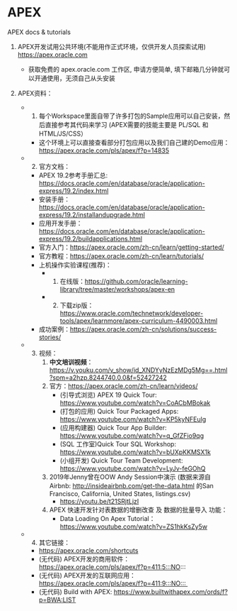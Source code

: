 # APEX
APEX docs &amp; tutorials

1. APEX开发试用公共环境(不能用作正式环境，仅供开发人员探索试用)
	https://apex.oracle.com
	- 获取免费的 apex.oracle.com 工作区, 申请方便简单, 填下邮箱几分钟就可以开通使用，无须自己从头安装

2. APEX资料：
	- 1) 每个Workspace里面自带了许多打包的Sample应用可以自己安装，然后直接参考其代码来学习 (APEX需要的技能主要是 PL/SQL 和 HTML/JS/CSS）
		- 这个环境上可以直接查看部分打包应用以及我们自己建的Demo应用：
			https://apex.oracle.com/pls/apex/f?p=14835

	- 2) 官方文档： 
		- APEX 19.2参考手册汇总: https://docs.oracle.com/en/database/oracle/application-express/19.2/index.html
		- 安装手册：https://docs.oracle.com/en/database/oracle/application-express/19.2/installandupgrade.html
		- 应用开发手册：https://docs.oracle.com/en/database/oracle/application-express/19.2/buildapplications.html
		- 官方入门：https://apex.oracle.com/zh-cn/learn/getting-started/
		- 官方教程：https://apex.oracle.com/zh-cn/learn/tutorials/
		- 上机操作实验课程(推荐)：
			- 1) 在线版：https://github.com/oracle/learning-library/tree/master/workshops/apex-en
			- 2) 下载zip版：https://www.oracle.com/technetwork/developer-tools/apex/learnmore/apex-curriculum-4490003.html
		- 成功案例：https://apex.oracle.com/zh-cn/solutions/success-stories/

	- 3) 视频：
			1) **中文培训视频**：https://v.youku.com/v_show/id_XNDYyNzEzMDg5Mg==.html?spm=a2hzp.8244740.0.0&f=52427242
			2) 官方：https://apex.oracle.com/zh-cn/learn/videos/
				- (引导式浏览) APEX 19 Quick Tour: https://www.youtube.com/watch?v=CoACbMBokak
				- (打包的应用) Quick Tour Packaged Apps: https://www.youtube.com/watch?v=KP5kyNFEulg
				- (应用构建器) Quick Tour App Builder: https://www.youtube.com/watch?v=q_GfZFio9qg
				- (SQL 工作室)Quick Tour SQL Workshop: https://www.youtube.com/watch?v=bUXpKKMSX1k
				- (小组开发) Quick Tour Team Development: https://www.youtube.com/watch?v=LyJv-feGOhQ
			3) 2019年Jenny曾在OOW Andy Session中演示 (数据来源自Airbnb: http://insideairbnb.com/get-the-data.html  的San Francisco, California, United States, listings.csv)
				- https://youtu.be/t21SRjtLjzI
			4) APEX 快速开发针对表数据的增删改查 及 数据的批量导入 功能：
				- Data Loading On Apex Tutorial： https://www.youtube.com/watch?v=ZS1hkKsZy5w

	- 4) 其它链接： 
		- https://apex.oracle.com/shortcuts
		- (无代码) APEX开发的商用软件：https://apex.oracle.com/pls/apex/f?p=411:5:::NO:::
		- (无代码) APEX开发的互联网应用：https://apex.oracle.com/pls/apex/f?p=411:9:::NO::: 
		- (无代码) Build with APEX: https://www.builtwithapex.com/ords/f?p=BWA:LIST


